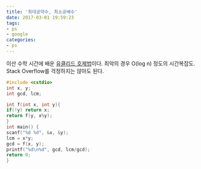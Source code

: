 ```yaml
---
title: '최대공약수, 최소공배수'
date: 2017-03-01 19:59:23
tags:
- ps
- google
categories:
- ps
---
```

이산 수학 시간에 배운 [유클리드 호제법](https://ko.wikipedia.org/wiki/유클리드_호제법)이다.
최악의 경우 O(log n) 정도의 시간복잡도.
Stack Overflow를 걱정하지는 않아도 된다.
<!-- more -->

```C++
#include <cstdio>
int x, y;
int gcd, lcm;

int f(int x, int y){
if(!y) return x;
return f(y, x%y);
}
int main() {
scanf("%d %d", &x, &y);
lcm = x*y;
gcd = f(x, y);
printf("%d\n%d", gcd, lcm/gcd);
return 0;
}
```
